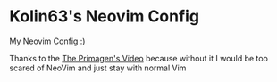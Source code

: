 # Kolin63's Neovim Config

My Neovim Config :)

Thanks to the [The Primagen's Video](https://youtu.be/w7i4amO_zaE?si=l1tAW9nbdGRp-Oa5) because without it I would be too scared of NeoVim and just stay with normal Vim

